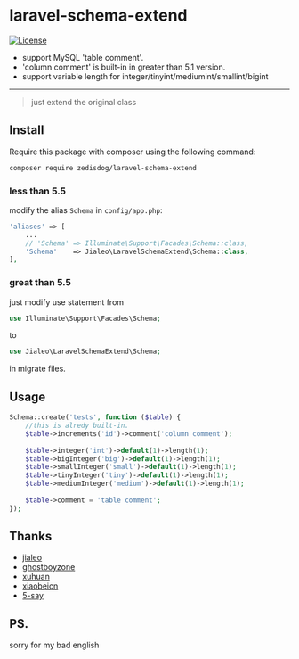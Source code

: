 laravel-schema-extend
=====================

[![License](http://www.wtfpl.net/wp-content/uploads/2012/12/wtfpl-badge-1.png)](LICENSE)

- support MySQL 'table comment'.
- 'column comment' is built-in in greater than 5.1 version.
- support variable length for integer/tinyint/mediumint/smallint/bigint

---

> just extend the original class  


## Install

Require this package with composer using the following command:

```bash
composer require zedisdog/laravel-schema-extend
```

### less than 5.5
modify the alias `Schema` in `config/app.php`:

```php
'aliases' => [
    ...
    // 'Schema' => Illuminate\Support\Facades\Schema::class,
    'Schema'    => Jialeo\LaravelSchemaExtend\Schema::class,
],
```

### great than 5.5
just modify use statement from
```php
use Illuminate\Support\Facades\Schema;
```
to
```php
use Jialeo\LaravelSchemaExtend\Schema;
```
in migrate files.

## Usage

```php
Schema::create('tests', function ($table) {
    //this is alredy built-in.
    $table->increments('id')->comment('column comment');
    
    $table->integer('int')->default(1)->length(1);
    $table->bigInteger('big')->default(1)->length(1);
    $table->smallInteger('small')->default(1)->length(1);
    $table->tinyInteger('tiny')->default(1)->length(1);
    $table->mediumInteger('medium')->default(1)->length(1);
    
    $table->comment = 'table comment';
});
```

## Thanks

- [jialeo](https://github.com/jialeo)
- [ghostboyzone](https://github.com/ghostboyzone)
- [xuhuan](https://github.com/xuhuan)
- [xiaobeicn](https://github.com/xiaobeicn)
- [5-say](https://github.com/5-say)


## PS.
sorry for my bad english